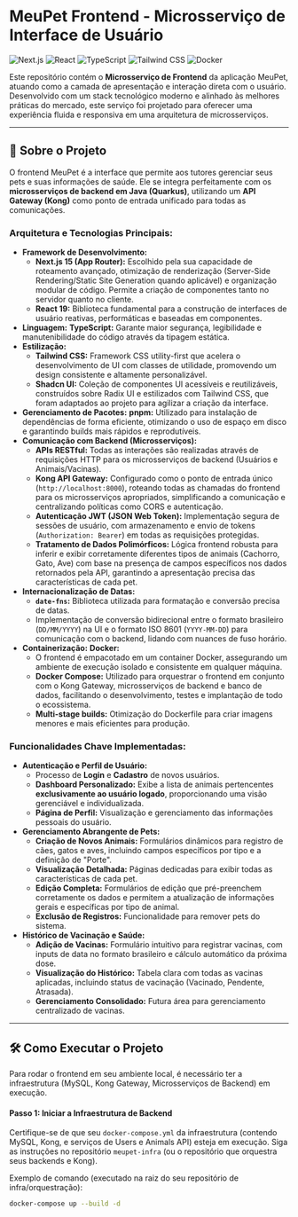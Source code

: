 # MeuPet Frontend - Microsserviço de Interface de Usuário

![Next.js](https://img.shields.io/badge/Next.js-000000?style=for-the-badge&logo=next.js&logoColor=white)
![React](https://img.shields.io/badge/React-61DAFB?style=for-the-badge&logo=react&logoColor=white)
![TypeScript](https://img.shields.io/badge/TypeScript-3178C6?style=for-the-badge&logo=typescript&logoColor=white)
![Tailwind CSS](https://img.shields.io/badge/Tailwind_CSS-06B6D4?style=for-the-badge&logo=tailwind-css&logoColor=white)
![Docker](https://img.shields.io/badge/Docker-2496ED?style=for-the-badge&logo=docker&logoColor=white)

Este repositório contém o **Microsserviço de Frontend** da aplicação MeuPet, atuando como a camada de apresentação e interação direta com o usuário. Desenvolvido com um stack tecnológico moderno e alinhado às melhores práticas do mercado, este serviço foi projetado para oferecer uma experiência fluida e responsiva em uma arquitetura de microsserviços.

---

## 🚀 Sobre o Projeto

O frontend MeuPet é a interface que permite aos tutores gerenciar seus pets e suas informações de saúde. Ele se integra perfeitamente com os **microsserviços de backend em Java (Quarkus)**, utilizando um **API Gateway (Kong)** como ponto de entrada unificado para todas as comunicações.

### **Arquitetura e Tecnologias Principais:**

* **Framework de Desenvolvimento:**
  * **Next.js 15 (App Router):** Escolhido pela sua capacidade de roteamento avançado, otimização de renderização (Server-Side Rendering/Static Site Generation quando aplicável) e organização modular de código. Permite a criação de componentes tanto no servidor quanto no cliente.
  * **React 19:** Biblioteca fundamental para a construção de interfaces de usuário reativas, performáticas e baseadas em componentes.
* **Linguagem:** **TypeScript:** Garante maior segurança, legibilidade e manutenibilidade do código através da tipagem estática.
* **Estilização:**
  * **Tailwind CSS:** Framework CSS utility-first que acelera o desenvolvimento de UI com classes de utilidade, promovendo um design consistente e altamente personalizável.
  * **Shadcn UI:** Coleção de componentes UI acessíveis e reutilizáveis, construídos sobre Radix UI e estilizados com Tailwind CSS, que foram adaptados ao projeto para agilizar a criação da interface.
* **Gerenciamento de Pacotes:** **pnpm:** Utilizado para instalação de dependências de forma eficiente, otimizando o uso de espaço em disco e garantindo builds mais rápidos e reprodutíveis.
* **Comunicação com Backend (Microsserviços):**
  * **APIs RESTful:** Todas as interações são realizadas através de requisições HTTP para os microsserviços de backend (Usuários e Animais/Vacinas).
  * **Kong API Gateway:** Configurado como o ponto de entrada único (`http://localhost:8000`), roteando todas as chamadas do frontend para os microsserviços apropriados, simplificando a comunicação e centralizando políticas como CORS e autenticação.
  * **Autenticação JWT (JSON Web Token):** Implementação segura de sessões de usuário, com armazenamento e envio de tokens (`Authorization: Bearer`) em todas as requisições protegidas.
  * **Tratamento de Dados Polimórficos:** Lógica frontend robusta para inferir e exibir corretamente diferentes tipos de animais (Cachorro, Gato, Ave) com base na presença de campos específicos nos dados retornados pela API, garantindo a apresentação precisa das características de cada pet.
* **Internacionalização de Datas:**
  * **`date-fns`:** Biblioteca utilizada para formatação e conversão precisa de datas.
  * Implementação de conversão bidirecional entre o formato brasileiro (`DD/MM/YYYY`) na UI e o formato ISO 8601 (`YYYY-MM-DD`) para comunicação com o backend, lidando com nuances de fuso horário.
* **Containerização:** **Docker:**
  * O frontend é empacotado em um container Docker, assegurando um ambiente de execução isolado e consistente em qualquer máquina.
  * **Docker Compose:** Utilizado para orquestrar o frontend em conjunto com o Kong Gateway, microsserviços de backend e banco de dados, facilitando o desenvolvimento, testes e implantação de todo o ecossistema.
  * **Multi-stage builds:** Otimização do Dockerfile para criar imagens menores e mais eficientes para produção.

### **Funcionalidades Chave Implementadas:**

* **Autenticação e Perfil de Usuário:**
  * Processo de **Login** e **Cadastro** de novos usuários.
  * **Dashboard Personalizado:** Exibe a lista de animais pertencentes **exclusivamente ao usuário logado**, proporcionando uma visão gerenciável e individualizada.
  * **Página de Perfil:** Visualização e gerenciamento das informações pessoais do usuário.
* **Gerenciamento Abrangente de Pets:**
  * **Criação de Novos Animais:** Formulários dinâmicos para registro de cães, gatos e aves, incluindo campos específicos por tipo e a definição de "Porte".
  * **Visualização Detalhada:** Páginas dedicadas para exibir todas as características de cada pet.
  * **Edição Completa:** Formulários de edição que pré-preenchem corretamente os dados e permitem a atualização de informações gerais e específicas por tipo de animal.
  * **Exclusão de Registros:** Funcionalidade para remover pets do sistema.
* **Histórico de Vacinação e Saúde:**
  * **Adição de Vacinas:** Formulário intuitivo para registrar vacinas, com inputs de data no formato brasileiro e cálculo automático da próxima dose.
  * **Visualização do Histórico:** Tabela clara com todas as vacinas aplicadas, incluindo status de vacinação (Vacinado, Pendente, Atrasada).
  * **Gerenciamento Consolidado:** Futura área para gerenciamento centralizado de vacinas.

---

## 🛠️ Como Executar o Projeto

Para rodar o frontend em seu ambiente local, é necessário ter a infraestrutura (MySQL, Kong Gateway, Microsserviços de Backend) em execução.

#### Passo 1: Iniciar a Infraestrutura de Backend

Certifique-se de que seu `docker-compose.yml` da infraestrutura (contendo MySQL, Kong, e serviços de Users e Animals API) esteja em execução. Siga as instruções no repositório `meupet-infra` (ou o repositório que orquestra seus backends e Kong).

Exemplo de comando (executado na raiz do seu repositório de infra/orquestração):
```bash
docker-compose up --build -d